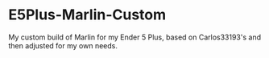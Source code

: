 # E5Plus-Marlin-Custom
My custom build of Marlin for my Ender 5 Plus, based on Carlos33193's and then adjusted for my own needs.
